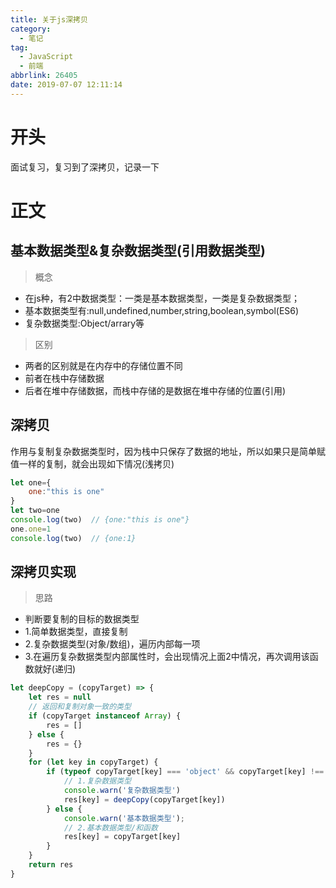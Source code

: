 ```yaml
---
title: 关于js深拷贝
category:
  - 笔记
tag:
  - JavaScript
  - 前端
abbrlink: 26405
date: 2019-07-07 12:11:14
---
```


# 开头
面试复习，复习到了深拷贝，记录一下
<!-- more -->
# 正文
## 基本数据类型&复杂数据类型(引用数据类型)
>概念
- 在js种，有2中数据类型：一类是基本数据类型，一类是复杂数据类型；
- 基本数据类型有:null,undefined,number,string,boolean,symbol(ES6)
- 复杂数据类型:Object/arrary等
>区别
- 两者的区别就是在内存中的存储位置不同
- 前者在栈中存储数据
- 后者在堆中存储数据，而栈中存储的是数据在堆中存储的位置(引用)
## 深拷贝
作用与复制复杂数据类型时，因为栈中只保存了数据的地址，所以如果只是简单赋值一样的复制，就会出现如下情况(浅拷贝)
```js
let one={
    one:"this is one"
}
let two=one
console.log(two)  // {one:"this is one"}
one.one=1
console.log(two)  // {one:1}
```
## 深拷贝实现
>思路
- 判断要复制的目标的数据类型
- 1.简单数据类型，直接复制
- 2.复杂数据类型(对象/数组)，遍历内部每一项
- 3.在遍历复杂数据类型内部属性时，会出现情况上面2中情况，再次调用该函数就好(递归)
```js
let deepCopy = (copyTarget) => {
    let res = null
    // 返回和复制对象一致的类型
    if (copyTarget instanceof Array) {
        res = []
    } else {
        res = {}
    }
    for (let key in copyTarget) {
        if (typeof copyTarget[key] === 'object' && copyTarget[key] !== null) {
            // 1.复杂数据类型
            console.warn('复杂数据类型')
            res[key] = deepCopy(copyTarget[key])
        } else {
            console.warn('基本数据类型');
            // 2.基本数据类型/和函数
            res[key] = copyTarget[key]
        }
    }
    return res
}
```